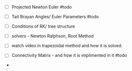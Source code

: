 - [ ] Projected Newton Euler #todo
- [ ] Tait Brayan Angles/ Euler Parameters #todo 
- [ ] Conditions of RK/ tree structure 
- [ ] solvers - Newton Ralphson, Root Method
- [ ] watch video in trapezoidal method and how it is solved. 
- [ ] Connectivity Matrix -  and how it is implimented in it  #todo 


- 



